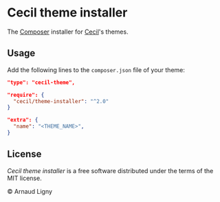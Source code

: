 # Cecil theme installer

The [Composer](https://getcomposer.org) installer for [Cecil](https://cecil.app)'s themes.

## Usage

Add the following lines to the `composer.json` file of your theme:

```json
"type": "cecil-theme",
```

```json
"require": {
  "cecil/theme-installer": "^2.0"
}
```

```json
"extra": {
  "name": "<THEME_NAME>",
}
```

## License

_Cecil theme installer_ is a free software distributed under the terms of the MIT license.

© Arnaud Ligny
